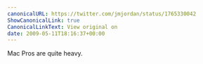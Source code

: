 ```yaml
---
canonicalURL: https://twitter.com/jmjordan/status/1765330042
ShowCanonicalLink: true
CanonicalLinkText: View original on
date: 2009-05-11T18:16:37+00:00
---
```

Mac Pros are quite heavy.